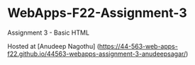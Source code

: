 # WebApps-F22-Assignment-3
Assignment 3 - Basic HTML

Hosted at 
[Anudeep Nagothu] (https://44-563-web-apps-f22.github.io/44563-webapps-assignment-3-anudeepsagar/)